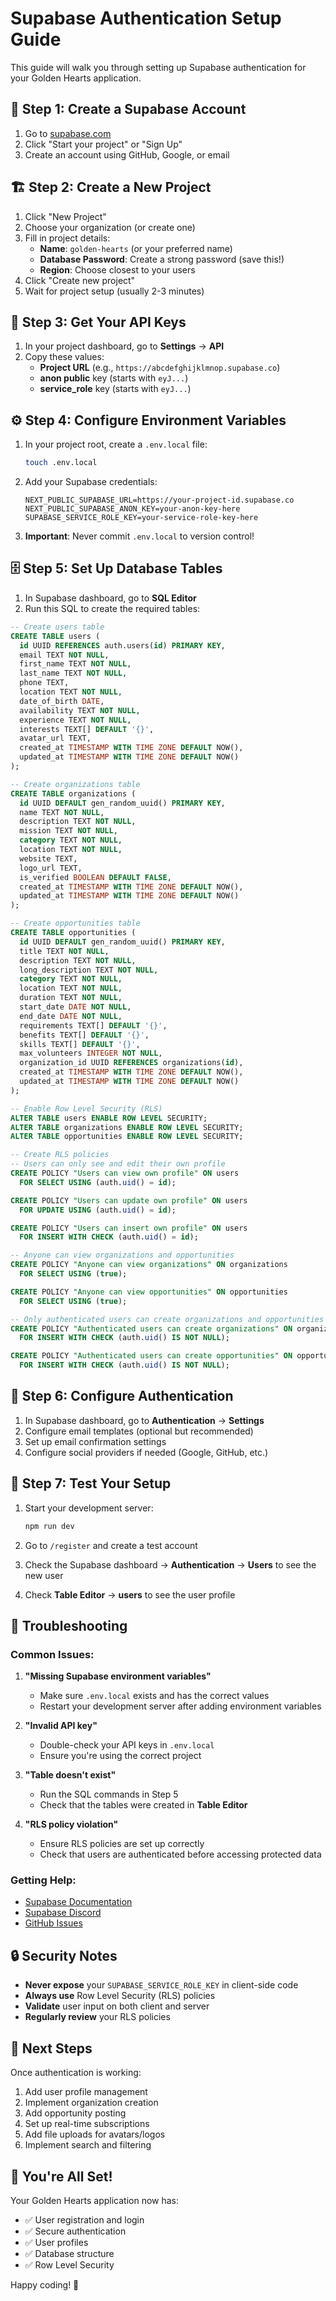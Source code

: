 # Supabase Authentication Setup Guide

This guide will walk you through setting up Supabase authentication for your Golden Hearts application.

## 🚀 Step 1: Create a Supabase Account

1. Go to [supabase.com](https://supabase.com)
2. Click "Start your project" or "Sign Up"
3. Create an account using GitHub, Google, or email

## 🏗️ Step 2: Create a New Project

1. Click "New Project"
2. Choose your organization (or create one)
3. Fill in project details:
   - **Name**: `golden-hearts` (or your preferred name)
   - **Database Password**: Create a strong password (save this!)
   - **Region**: Choose closest to your users
4. Click "Create new project"
5. Wait for project setup (usually 2-3 minutes)

## 🔑 Step 3: Get Your API Keys

1. In your project dashboard, go to **Settings** → **API**
2. Copy these values:
   - **Project URL** (e.g., `https://abcdefghijklmnop.supabase.co`)
   - **anon public** key (starts with `eyJ...`)
   - **service_role** key (starts with `eyJ...`)

## ⚙️ Step 4: Configure Environment Variables

1. In your project root, create a `.env.local` file:
   ```bash
   touch .env.local
   ```

2. Add your Supabase credentials:
   ```env
   NEXT_PUBLIC_SUPABASE_URL=https://your-project-id.supabase.co
   NEXT_PUBLIC_SUPABASE_ANON_KEY=your-anon-key-here
   SUPABASE_SERVICE_ROLE_KEY=your-service-role-key-here
   ```

3. **Important**: Never commit `.env.local` to version control!

## 🗄️ Step 5: Set Up Database Tables

1. In Supabase dashboard, go to **SQL Editor**
2. Run this SQL to create the required tables:

```sql
-- Create users table
CREATE TABLE users (
  id UUID REFERENCES auth.users(id) PRIMARY KEY,
  email TEXT NOT NULL,
  first_name TEXT NOT NULL,
  last_name TEXT NOT NULL,
  phone TEXT,
  location TEXT NOT NULL,
  date_of_birth DATE,
  availability TEXT NOT NULL,
  experience TEXT NOT NULL,
  interests TEXT[] DEFAULT '{}',
  avatar_url TEXT,
  created_at TIMESTAMP WITH TIME ZONE DEFAULT NOW(),
  updated_at TIMESTAMP WITH TIME ZONE DEFAULT NOW()
);

-- Create organizations table
CREATE TABLE organizations (
  id UUID DEFAULT gen_random_uuid() PRIMARY KEY,
  name TEXT NOT NULL,
  description TEXT NOT NULL,
  mission TEXT NOT NULL,
  category TEXT NOT NULL,
  location TEXT NOT NULL,
  website TEXT,
  logo_url TEXT,
  is_verified BOOLEAN DEFAULT FALSE,
  created_at TIMESTAMP WITH TIME ZONE DEFAULT NOW(),
  updated_at TIMESTAMP WITH TIME ZONE DEFAULT NOW()
);

-- Create opportunities table
CREATE TABLE opportunities (
  id UUID DEFAULT gen_random_uuid() PRIMARY KEY,
  title TEXT NOT NULL,
  description TEXT NOT NULL,
  long_description TEXT NOT NULL,
  category TEXT NOT NULL,
  location TEXT NOT NULL,
  duration TEXT NOT NULL,
  start_date DATE NOT NULL,
  end_date DATE NOT NULL,
  requirements TEXT[] DEFAULT '{}',
  benefits TEXT[] DEFAULT '{}',
  skills TEXT[] DEFAULT '{}',
  max_volunteers INTEGER NOT NULL,
  organization_id UUID REFERENCES organizations(id),
  created_at TIMESTAMP WITH TIME ZONE DEFAULT NOW(),
  updated_at TIMESTAMP WITH TIME ZONE DEFAULT NOW()
);

-- Enable Row Level Security (RLS)
ALTER TABLE users ENABLE ROW LEVEL SECURITY;
ALTER TABLE organizations ENABLE ROW LEVEL SECURITY;
ALTER TABLE opportunities ENABLE ROW LEVEL SECURITY;

-- Create RLS policies
-- Users can only see and edit their own profile
CREATE POLICY "Users can view own profile" ON users
  FOR SELECT USING (auth.uid() = id);

CREATE POLICY "Users can update own profile" ON users
  FOR UPDATE USING (auth.uid() = id);

CREATE POLICY "Users can insert own profile" ON users
  FOR INSERT WITH CHECK (auth.uid() = id);

-- Anyone can view organizations and opportunities
CREATE POLICY "Anyone can view organizations" ON organizations
  FOR SELECT USING (true);

CREATE POLICY "Anyone can view opportunities" ON opportunities
  FOR SELECT USING (true);

-- Only authenticated users can create organizations and opportunities
CREATE POLICY "Authenticated users can create organizations" ON organizations
  FOR INSERT WITH CHECK (auth.uid() IS NOT NULL);

CREATE POLICY "Authenticated users can create opportunities" ON opportunities
  FOR INSERT WITH CHECK (auth.uid() IS NOT NULL);
```

## 🔐 Step 6: Configure Authentication

1. In Supabase dashboard, go to **Authentication** → **Settings**
2. Configure email templates (optional but recommended)
3. Set up email confirmation settings
4. Configure social providers if needed (Google, GitHub, etc.)

## 🧪 Step 7: Test Your Setup

1. Start your development server:
   ```bash
   npm run dev
   ```

2. Go to `/register` and create a test account
3. Check the Supabase dashboard → **Authentication** → **Users** to see the new user
4. Check **Table Editor** → **users** to see the user profile

## 🚨 Troubleshooting

### Common Issues:

1. **"Missing Supabase environment variables"**
   - Make sure `.env.local` exists and has the correct values
   - Restart your development server after adding environment variables

2. **"Invalid API key"**
   - Double-check your API keys in `.env.local`
   - Ensure you're using the correct project

3. **"Table doesn't exist"**
   - Run the SQL commands in Step 5
   - Check that the tables were created in **Table Editor**

4. **"RLS policy violation"**
   - Ensure RLS policies are set up correctly
   - Check that users are authenticated before accessing protected data

### Getting Help:

- [Supabase Documentation](https://supabase.com/docs)
- [Supabase Discord](https://discord.supabase.com)
- [GitHub Issues](https://github.com/supabase/supabase/issues)

## 🔒 Security Notes

- **Never expose** your `SUPABASE_SERVICE_ROLE_KEY` in client-side code
- **Always use** Row Level Security (RLS) policies
- **Validate** user input on both client and server
- **Regularly review** your RLS policies

## 📱 Next Steps

Once authentication is working:

1. Add user profile management
2. Implement organization creation
3. Add opportunity posting
4. Set up real-time subscriptions
5. Add file uploads for avatars/logos
6. Implement search and filtering

## 🎉 You're All Set!

Your Golden Hearts application now has:
- ✅ User registration and login
- ✅ Secure authentication
- ✅ User profiles
- ✅ Database structure
- ✅ Row Level Security

Happy coding! 🚀
